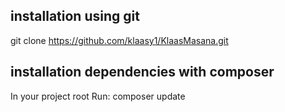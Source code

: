## installation using git

git clone https://github.com/klaasy1/KlaasMasana.git

## installation dependencies with composer

In your project root Run: composer update
